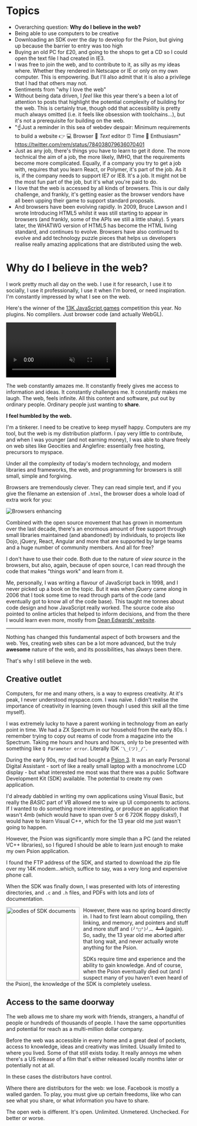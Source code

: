 # Topics

- Overarching question: **Why do I believe in the web?**
- Being able to use computers to be creative
- Downloading an SDK over the day to develop for the Psion, but giving up because the barrier to entry was too high
- Buying an old PC for £20, and going to the shops to get a CD so I could open the text file I had created in IE3.
- I was free to join the web, and to contribute to it, as silly as my ideas where. Whether they rendered in Netscape or IE or only on my own computer. This is empowering. But I'll also admit that it is also a privilege that I had that others may not.
- Sentiments from "why I love the web"
- Without being data driven, I *feel* like this year there's a been a lot of attention to posts that highlight the potential complexity of building for the web. This is certainly true, though odd that accessibility is pretty much always omitted (i.e. it feels like obsession with toolchains…), but it's not a prerequisite for building on the web.
- "☝Just a reminder in this sea of webdev despair: Minimum requirements to build a website 👉 💻 Browser 📝 *Text* editor ⏰ Time 💪 Enthusiasm" https://twitter.com/rem/status/784038079636070401
- Just as any job, there's things you have to learn to get it done. The more technical the aim of a job, the more likely, IMHO, that the requirements become more complicated. Equally, if a company you try to get a job with, requires that you learn React, or Polymer, it's part of the job. As it is, if the company needs to support IE7 or IE8. It's a job. It might not be the most fun part of the job, but it's what you're paid to do.
- I love that the web is accessed by all kinds of browsers. This is our daily challenge, and frankly, it's getting easier as the browser vendors have all been upping their game to support standard proposals.
- And browsers have been evolving rapidly. In 2009, Bruce Lawson and I wrote Introducing HTML5 whilst it was still starting to appear in browsers (and frankly, some of the APIs we still a little shaky). 5 years later, the WHATWG version of HTML5 has become the HTML living standard, and continues to evolve. Browsers have also continued to evolve and add technology puzzle pieces that helps us developers realise really amazing applications that are distributed using the web.


# Why do I believe in the web?

I work pretty much all day on the web. I use it for research, I use it to socially, I use it professionally, I use it when I'm bored, or need inspiration. I'm constantly impressed by what I see on the web.

Here's the winner of the [13K JavaScript games](http://2016.js13kgames.com/) competition this year. No plugins. No complilers. Just browser code (and actually WebGL).

<video muted autoplay class="stretch" loop src="https://player.vimeo.com/external/185951900.sd.mp4?s=4e14f9532387a8652d45f138e9f5dc6534f43127&profile_id=165"></video>

The web constantly amazes me. It constantly freely gives me access to information and ideas. It constantly challenges me. It constantly makes me laugh. The web, feels infinite. All this content and software, put out by ordinary people. Ordinary people just wanting to **share**.

**I feel humbled by the web.**

I'm a tinkerer. I need to be creative to keep myself happy. Computers are my tool, but the web is my distribution platform. I pay very little to contribute, and when I was younger (and not earning money), I was able to share freely on web sites like Geocities and Anglefire: essentially free hosting, precursors to myspace.

Under all the complexity of today's modern technology, and modern libraries and frameworks, the web, and programming for browsers is still small, simple and forgiving.

Browsers are tremendously clever. They can read simple text, and if you give the filename an extension of `.html`, the browser does a whole load of extra work for you:

![Browsers enhancing](/images/living-standard-dom.png)

Combined with the open source movement that has grown in momentum over the last decade, there's an enormous amount of free support through small libraries maintained (and abandoned!) by individuals, to projects like Dojo, jQuery, React, Angular and more that are supported by large teams and a huge number of community members. And all for free?

I don't have to use their code. Both due to the nature of *view source* in the browsers, but also, again, because of open source, I can read through the code that makes "things work" and learn from it.

Me, personally, I was writing a flavour of JavaScript back in 1998, and I never picked up a book on the topic. But it was when jQuery came along in 2006 that I took some time to read through parts of the code (and eventually got to know all of the code base). This taught me tonnes about code design and how JavaScript really worked. The source code also pointed to online articles that helped to inform decisions, and from the there I would learn even more, mostly from [Dean Edwards' website](http://dean.edwards.name/).

---

Nothing has changed this fundamental aspect of both browsers and the web. Yes, creating web sites can be a lot more advanced, but the truly **awesome** nature of the web, and its possibilities, has always been there.

That's why I still believe in the web.

## Creative outlet

Computers, for me and many others, is a way to express creativity. At it's peak, I never understood myspace.com. I was naïve. I didn't realise the importance of creativity in learning (even though I used this skill all the time myself).

I was extremely lucky to have a parent working in technology from an early point in time. We had a ZX Spectrum in our household from the early 80s. I remember trying to copy out reams of code from a magazine into the Spectrum. Taking me hours and hours and hours, only to be presented with something like `Q Parameter error`. Literally IDK `¯\_(ツ)_/¯`.

During the early 90s, my dad had bought a [Psion 3](https://en.m.wikipedia.org/wiki/Psion_Series_3). It was an early Personal Digital Assistant - sort of like a really small laptop with a monochrome LCD display - but what interested me most was that there was a public Software Development Kit (SDK) available. The potential to create my own application.

I'd already dabbled in writing my own applications using Visual Basic, but really the *BASIC* part of VB allowed me to wire up UI components to actions. If I wanted to do something more interesting, or produce an application that wasn't 4mb (which would have to span over 5 or 6 720K floppy disks!), I would have to learn Visual C++, which for the 13 year old me just wasn't going to happen.

However, the Psion was significantly more simple than a PC (and the related VC++ libraries), so I figured I should be able to learn just enough to make my own Psion application.

I found the FTP address of the SDK, and started to download the zip file over my 14K modem…which, suffice to say, was a very long and expensive phone call.

When the SDK was finally down, I was presented with lots of interesting directories, and `.c` and `.h` files, and PDFs with lots and *lots* of documentation.

<img class="half" style="float: left; width: 200px; margin-right: 10px;" alt="oodles of SDK documents" src="/images/psion-sdk-trimmed.png">

However, there was no spring board directly in. I had to first learn about compiling, then linking, and memory, and pointers and stuff and more stuff and `(╯°□°)╯︵ ┻━┻` (again). So, sadly, the 13 year old me aborted after that long wait, and never actually wrote anything for the Psion.

SDKs require time and experience and the ability to gain knowledge. And of course, when the Psion eventually died out (and I suspect many of you haven't even heard of the Psion), the knowledge of the SDK is completely useless.

## Access to the same doorway

The web allows me to share my work with friends, strangers, a handful of people or hundreds of thousands of people. I have the same opportunities and potential for reach as a multi-million dollar company.

Before the web was accessible in every home and a great deal of pockets, access to knowledge, ideas and creativity was limited. Usually limited to where you lived. Some of that still exists today. It really annoys me when there's a US release of a film that's either released locally months later or potentially not at all.

In these cases the distributors have control.

Where there are distributors for the web: we lose. Facebook is mostly a walled garden. To play, you must give up certain freedoms, like who can see what you share, or what information you have to share.

The open web is different. It's open. Unlimited. Unmetered. Unchecked. For better or worse.
